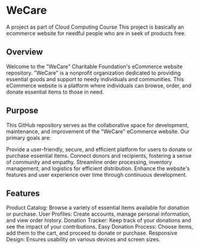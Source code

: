 # WeCare
A project as part of Cloud Computing Course 
This project is basically an ecommerce website for needful people who are in seek of products free.
## Overview
Welcome to the "WeCare" Charitable Foundation's eCommerce website repository. "WeCare" is a nonprofit organization dedicated to providing essential goods and support to needy individuals and communities. This eCommerce website is a platform where individuals can browse, order, and donate essential items to those in need.

## Purpose
This GitHub repository serves as the collaborative space for development, maintenance, and improvement of the "WeCare" eCommerce website. Our primary goals are:

Provide a user-friendly, secure, and efficient platform for users to donate or purchase essential items.
Connect donors and recipients, fostering a sense of community and empathy.
Streamline order processing, inventory management, and logistics for efficient distribution.
Enhance the website's features and user experience over time through continuous development.
## Features
Product Catalog: Browse a variety of essential items available for donation or purchase.
User Profiles: Create accounts, manage personal information, and view order history.
Donation Tracker: Keep track of your donations and see the impact of your contributions.
Easy Donation Process: Choose items, add them to the cart, and proceed to donate or purchase.
Responsive Design: Ensures usability on various devices and screen sizes.
